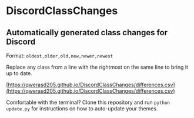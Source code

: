 # DiscordClassChanges
Automatically generated class changes for Discord
---
Format: `oldest,older,old,new,newer,newest`

Replace any class from a line with the rightmost on the same line to bring it up to date.

[https://qwerasd205.github.io/DiscordClassChanges/differences.csv](https://qwerasd205.github.io/DiscordClassChanges/differences.csv)

Comfortable with the terminal? Clone this repository and run `python update.py` for instructions on how to auto-update your themes.
